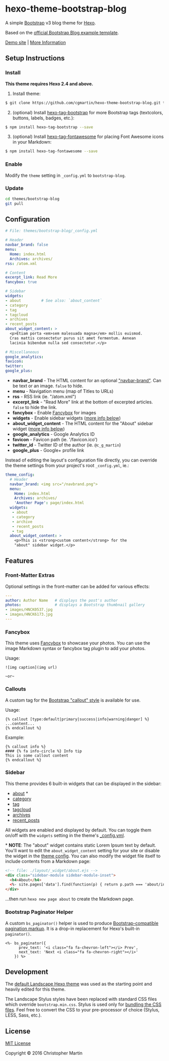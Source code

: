 # hexo-theme-bootstrap-blog

A simple [Bootstrap] v3 blog theme for [Hexo].

Based on the [official Bootstrap Blog example template](http://getbootstrap.com/examples/blog/).

[Demo site](http://cgmartin.github.io/hexo-theme-bootstrap-blog/) | [More Information](https://cgmartin.com/2016/01/05/bootstrap-blog-hexo-theme/)

## Setup Instructions

### Install

**This theme requires Hexo 2.4 and above.**

1) Install theme:

```bash
$ git clone https://github.com/cgmartin/hexo-theme-bootstrap-blog.git themes/bootstrap-blog
```

2) (optional) Install [hexo-tag-bootstrap](https://github.com/wzpan/hexo-tag-bootstrap) for more Bootstrap tags (textcolors, buttons, labels, badges, etc.):

```bash
$ npm install hexo-tag-bootstrap --save
```

3) (optional) Install [hexo-tag-fontawesome](https://github.com/akarzim/hexo-tag-fontawesome) for placing Font Awesome icons in your Markdown:

```bash
$ npm install hexo-tag-fontawesome --save
```

### Enable

Modify the `theme` setting in `_config.yml` to `bootstrap-blog`.

### Update

```bash
cd themes/bootstrap-blog
git pull
```

## Configuration

```yml
# File: themes/bootstrap-blog/_config.yml

# Header
navbar_brand: false
menu:
  Home: index.html
  Archives: archives/
rss: /atom.xml

# Content
excerpt_link: Read More
fancybox: true

# Sidebar
widgets:
- about         # See also: `about_content`
- category
- tag
- tagcloud
- archives
- recent_posts
about_widget_content: >
  <p>Etiam porta <em>sem malesuada magna</em> mollis euismod.
  Cras mattis consectetur purus sit amet fermentum. Aenean
  lacinia bibendum nulla sed consectetur.</p>

# Miscellaneous
google_analytics:
favicon:
twitter:
google_plus:
```

- **navbar_brand** - The HTML content for an optional ["navbar-brand"](http://getbootstrap.com/components/#navbar-brand-image). Can be text or an image. `false` to hide.
- **menu** - Navigation menu (map of Titles to URLs)
- **rss** - RSS link (ie. "/atom.xml")
- **excerpt_link** - "Read More" link at the bottom of excerpted articles. `false` to hide the link.
- **fancybox** - Enable [Fancybox] for images
- **widgets** - Enable sidebar widgets ([more info below](#sidebar))
- **about_widget_content** - The HTML content for the "About" sidebar widget ([more info below](#sidebar))
- **google_analytics** - Google Analytics ID
- **favicon** - Favicon path (ie. '/favicon.ico')
- **twitter_id** - Twitter ID of the author (ie. `@c_g_martin`)
- **google_plus** - Google+ profile link

Instead of editing the layout's configuration file directly, you can override the theme settings from your project's root `_config.yml`, ie.:
```yml
theme_config:
  # Header
  navbar_brand: <img src="/navbrand.png">
  menu:
    Home: index.html
    Archives: archives/
    'Another Page': page/index.html
  widgets:
   - about
   - category
   - archive
   - recent_posts
   - tag
  about_widget_content: >
    <p>This is <strong>custom content</strong> for the
    "about" sidebar widget.</p>
```

## Features

### Front-Matter Extras

Optional settings in the front-matter can be added for various effects:
```yml
---
author: Author Name   # displays the post's author
photos:               # displays a Bootstrap thumbnail gallery
- images/HNCK0537.jpg
- images/HNCK6173.jpg
---
```

### Fancybox

This theme uses [Fancybox] to showcase your photos. You can use the image Markdown syntax or fancybox tag plugin to add your photos.

Usage:
```
![img caption](img url)

~or~
```

### Callouts

A custom tag for the [Bootstrap "callout" style](http://cpratt.co/twitter-bootstrap-callout-css-styles/) is available for use.

Usage:
```
{% callout [type:default|primary|success|info|warning|danger] %}
...content...
{% endcallout %}
```

Example:
```
{% callout info %}
#### {% fa info-circle %} Info tip
This is some callout content
{% endcallout %}
```

### Sidebar

This theme provides 6 built-in widgets that can be displayed in the sidebar:

- [about](./layout/_widget/about.ejs) \*
- [category](./layout/_widget/category.ejs)
- [tag](./layout/_widget/tag.ejs)
- [tagcloud](./layout/_widget/tagcloud.ejs)
- [archives](./layout/_widget/archives.ejs)
- [recent_posts](./layout/_widget/recent_posts.ejs)

All widgets are enabled and displayed by default. You can toggle them on/off with the `widgets` setting in the theme's [_config.yml](./config.yml).

\* **NOTE**: The "about" widget contains static Lorem Ipsum text by default. You'll want to edit the `about_widget_content` setting for your site or disable the widget in the [theme config](./config.yml). You can also modify the widget file itself to include contents from a Markdown page:
```html
<!-- file: ./layout/_widget/about.ejs -->
<div class="sidebar-module sidebar-module-inset">
  <h4>About</h4>
  <%- site.pages['data'].find(function(p) { return p.path === 'about/index.html'; }).content %>
</div>
```
...then run `hexo new page about` to create the Markdown page.

### Bootstrap Paginator Helper

A custom `bs_paginator()` helper is used to produce [Bootstrap-compatible pagination markup](http://getbootstrap.com/components/#pagination). It is a drop-in replacement for Hexo's built-in `paginator()`.

```
<%- bs_paginator({
      prev_text: '<i class="fa fa-chevron-left"></i> Prev',
      next_text: 'Next <i class="fa fa-chevron-right"></i>'
    }) %>
```

## Development

The [default Landscape Hexo theme](https://github.com/hexojs/hexo-theme-landscape) was used as the starting point and heavily edited for this theme.

The Landscape Stylus styles have been replaced with standard CSS files which override `bootstrap.min.css`. Stylus is used only for [bundling the CSS files](./source/css/styles.styl). Feel free to convert the CSS to your pre-processor of choice (Stylus, LESS, Sass, etc.).

## License

[MIT License](http://cgm.mit-license.org/)

Copyright © 2016 Christopher Martin

[Hexo]: http://zespia.tw/hexo/
[Fancybox]: http://fancyapps.com/fancybox/
[Font Awesome]: http://fontawesome.io/
[Bootstrap]: http://getbootstrap.com/
